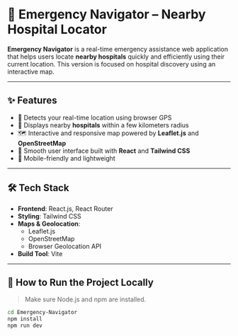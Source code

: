 # 🏥 Emergency Navigator – Nearby Hospital Locator

**Emergency Navigator** is a real-time emergency assistance web application that helps users locate **nearby hospitals** quickly and efficiently using their current location. This version is focused on hospital discovery using an interactive map.

---

## ✨ Features

- 📍 Detects your real-time location using browser GPS
- 🏥 Displays nearby **hospitals** within a few kilometers radius
- 🗺️ Interactive and responsive map powered by **Leaflet.js** and **OpenStreetMap**
- 💨 Smooth user interface built with **React** and **Tailwind CSS**
- 📱 Mobile-friendly and lightweight

---

## 🛠️ Tech Stack

- **Frontend**: React.js, React Router
- **Styling**: Tailwind CSS
- **Maps & Geolocation**:
  - Leaflet.js
  - OpenStreetMap
  - Browser Geolocation API
- **Build Tool**: Vite

---

## 🚀 How to Run the Project Locally

> Make sure Node.js and npm are installed.

```bash
cd Emergency-Navigator
npm install
npm run dev
